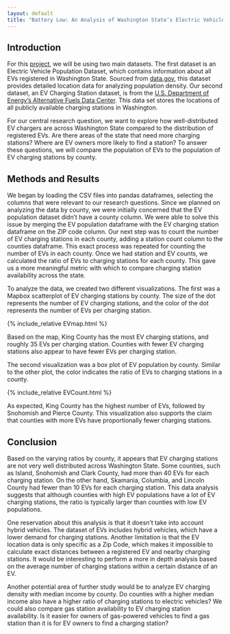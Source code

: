 ```yaml
---
layout: default
title: "Battery Low: An Analysis of Washington State’s Electric Vehicle (EV) Charger Distribution"
---
```


## Introduction
<div id="intro"></div>

For this [project](https://colab.research.google.com/drive/16EMIzERPqem2CVYGsDjUBzvYeUO5rlab?usp=sharing), we will be using two main datasets. The first dataset is an Electric Vehicle Population Dataset, which contains information about all EVs registered in Washington State. Sourced from [data.gov](https://catalog.data.gov/dataset/electric-vehicle-population-data), this dataset provides detailed location data for analyzing population density. Our second dataset, an EV Charging Station dataset, is from the [U.S. Department of Energy’s Alternative Fuels Data Center](https://afdc.energy.gov/fuels/electricity-locations#/analyze?country=US&region=US-WA&show_map=true). This data set stores the locations of all publicly available charging stations in Washington. 

For our central research question, we want to explore how well-distributed EV chargers are across Washington State compared to the distribution of registered EVs. Are there areas of the state that need more charging stations? Where are EV owners more likely to find a station? To answer these questions, we will compare the population of EVs to the population of EV charging stations by county. 


## Methods and Results
<div id="methods"></div>

We began by loading the CSV files into pandas dataframes, selecting the columns that were relevant to our research questions. Since we planned on analyzing the data by county, we were initially concerned that the EV population dataset didn’t have a county column. We were able to solve this issue by merging the EV population dataframe with the EV charging station dataframe on the ZIP code column. Our next step was to count the number of EV charging stations in each county, adding a station count column to the counties dataframe. This exact process was repeated for counting the number of EVs in each county. Once we had station and EV counts, we calculated the ratio of EVs to charging stations for each county. This gave us a more meaningful metric with which to compare charging station availability across the state. 

To analyze the data, we created two different visualizations. The first was a Mapbox scatterplot of EV charging stations by county. The size of the dot represents the number of EV charging stations, and the color of the dot represents the number of EVs per charging station.

{% include_relative EVmap.html %}

Based on the map, King County has the most EV charging stations, and roughly 35 EVs per charging station. Counties with fewer EV charging stations also appear to have fewer EVs per charging station.

The second visualization was a box plot of EV population by county. Similar to the other plot, the color indicates the ratio of EVs to charging stations in a county. 

{% include_relative EVCount.html %}

As expected, King County has the highest number of EVs, followed by Snohomish and Pierce County. This visualization also supports the claim that counties with more EVs have proportionally fewer charging stations.


## Conclusion
<div id="conclusion"></div>

Based on the varying ratios by county, it appears that EV charging stations are not very well distributed across Washington State. Some counties, such as Island, Snohomish and Clark County, had more than 40 EVs for each charging station. On the other hand, Skamania,  Columbia, and Lincoln County had fewer than 10 EVs for each charging station. This data analysis suggests that although counties with high EV populations have a lot of EV charging stations, the ratio is typically larger than counties with low EV populations.

One reservation about this analysis is that it doesn’t take into account hybrid vehicles. The dataset of EVs includes hybrid vehicles, which have a lower demand for charging stations. Another limitation is that the EV location data is only specific as a Zip Code, which makes it impossible to calculate exact distances between a registered EV and nearby charging stations. It would be interesting to perform a more in depth analysis based on the average number of charging stations within a certain distance of an EV.

Another potential area of further study would be to analyze EV charging density with median income by county. Do counties with a higher median income also have a higher ratio of charging stations to electric vehicles? We could also compare gas station availability to EV charging station availability. Is it easier for owners of gas-powered vehicles to find a gas station than it is for EV owners to find a charging station?

